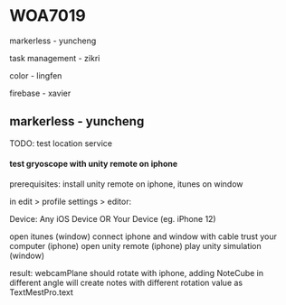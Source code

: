 # WOA7019

markerless - yuncheng

task management - zikri

color - lingfen

firebase - xavier

## markerless - yuncheng

TODO: test location service

#### test gryoscope with unity remote on iphone

prerequisites: install unity remote on iphone, itunes on window

in edit > profile settings > editor:

Device: Any iOS Device OR Your Device (eg. iPhone 12)

open itunes (window)
connect iphone and window with cable
trust your computer (iphone)
open unity remote (iphone)
play unity simulation (window)

result: webcamPlane should rotate with iphone, adding NoteCube in different angle will create notes with different rotation value as TextMestPro.text
